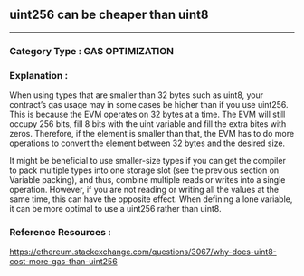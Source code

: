 ##  uint256 can be cheaper than uint8


---

### **Category Type** : GAS OPTIMIZATION


### **Explanation** : 


When using types that are smaller than 32 bytes such as uint8, your contract’s gas usage may in some cases be higher than if you use uint256.
  This is because the EVM operates on 32 bytes at a time. The EVM will still occupy 256 bits, fill 8 bits with the uint variable and fill the extra bites with zeros.
  Therefore, if the element is smaller than that, the EVM has to do more operations to convert the element between 32 bytes and the desired size.

  It might be beneficial to use smaller-size types if you can get the compiler to pack multiple types into one storage slot (see the previous section on Variable packing),
  and thus, combine multiple reads or writes into a single operation.
  However, if you are not reading or writing all the values at the same time, this can have the opposite effect.
  When defining a lone variable, it can be more optimal to use a uint256 rather than uint8.





### **Reference Resources** : 

https://ethereum.stackexchange.com/questions/3067/why-does-uint8-cost-more-gas-than-uint256







